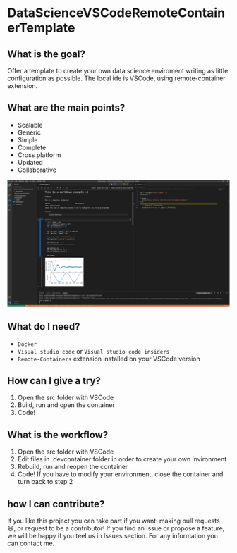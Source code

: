 # DataScienceVSCodeRemoteContainerTemplate

## What is the goal?
Offer a template to create your own data science enviroment writing as little configuration as possible. The local ide is VSCode, using remote-container extension.

## What are the main points?
+ Scalable
+ Generic
+ Simple
+ Complete
+ Cross platform
+ Updated
+ Collaborative

![jupyter-and-python-script](Screenshots/jupyter-and-python-script.png)

## What do I need?
+ `Docker`
+ `Visual studio code` or `Visual studio code insiders`
+ `Remote-Containers` extension installed on your VSCode version

## How can I give a try?
1. Open the src folder with VSCode
2. Build, run and open the container
3. Code!

## What is the workflow?
1. Open the src folder with VSCode
2. Edit files in .devcontainer folder in order to create your own invironment
3. Rebuild, run and reopen the container
4. Code! If you have to modify your environment, close the container and turn back to step 2

## how I can contribute?
If you like this project you can take part if you want: making pull requests :smiley:, or request to be a contributor! If you find an issue or propose a feature, we will be happy if you teel us in Issues section. For any information you can contact me.
